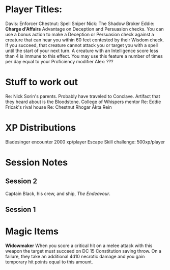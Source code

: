 # Player Titles:
Davis: Enforcer
Chestnut: Spell Sniper
Nick: The Shadow Broker
Eddie: 	**Charge d'Affairs**
	Advantage on Deception and Persuasion checks. 
	You can use a bonus action to make a Deception or Persuasion check against a creature that can hear you within 60 feet contested by their Wisdom check. If you succeed, that creature cannot attack you or target you with a spell until the start of your next turn. A creature with an Intelligence score less than 4 is immune to this effect. You may use this feature a number of times per day equal to your Proficiency modifier
Alex: ???

# Stuff to work out
Re: Nick
	Sorin's parents. Probably have traveled to Conclave. Artifact that they heard about is the Bloodstone.
	College of Whispers mentor
Re: Eddie
	Fricak's rival house
Re: Chestnut
	Rhogar
	Akta
	Rein



# XP Distributions
Bladesinger encounter
	2000 xp/player
Escape Skill challenge: 500xp/player

# Session Notes
## Session 2
Captain Black, his crew, and ship, *The Endeavour*. 
## Session 1
# Magic Items
**Widowmaker**
	When you score a critical hit on a melee attack with this weapon the target must succeed on DC 15 Constitution saving throw. On a failure, they take an additional 4d10 necrotic damage and you gain temporary hit points equal to this amount. 
